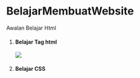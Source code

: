 # BelajarMembuatWebsite
Awalan Belajar Html
<ol>
<li><h4>Belajar Tag html</h4></li>
<img src="Pertumuankedua/KelasUtama/hasilpembelajaran.png">
<li><h4>Belajar CSS</h4></li>
</ol>
